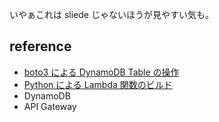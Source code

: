 いやぁこれは sliede じゃないほうが見やすい気も。

## reference
- [boto3 による DynamoDB Table の操作](https://boto3.amazonaws.com/v1/documentation/api/latest/reference/services/dynamodb.html?highlight=dynamo#table)
- [Python による Lambda 関数のビルド](https://docs.aws.amazon.com/ja_jp/lambda/latest/dg/python-programming-model.html)
- DynamoDB
- API Gateway
